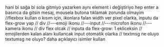 hani bi sağa bi sola gitmiyo yazarken
aynı element i değiştiriyo hep
enter a basınca da gitsin mesaj, mousela butona tıklamak zorunda olmayim
//flexbox kullan o kısım için, ikonlara falan width ver pixel olarka, inputu da flex-grow yap
// div
//---emoji ikonu
//---input
//---microfon ikonu
//---kamera ikonu
// div flex olcak
// inputa da flex-grow: 1 ekliceksin
// emojilerden kalan alanı kullancak input otomatik olarka
// textmsg ne oluyo textumsg ne oluyo? daha açıklayıcı isimler kullan